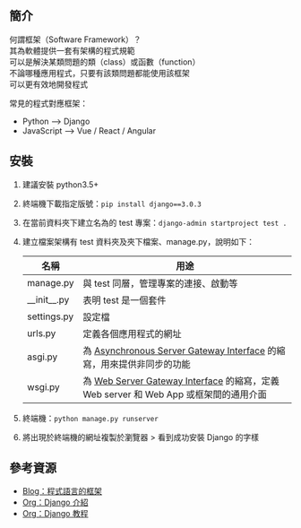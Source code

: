 ## 簡介
何謂框架（Software Framework）？  
其為軟體提供一套有架構的程式規範  
可以是解決某類問題的類（class）或函數（function）  
不論哪種應用程式，只要有該類問題都能使用該框架  
可以更有效地開發程式  
  
常見的程式對應框架：
* Python --> Django
* JavaScript --> Vue / React / Angular

## 安裝
1. 建議安裝 python3.5+
2. 終端機下載指定版號：`pip install django==3.0.3`
3. 在當前資料夾下建立名為的 test 專案：`django-admin startproject test .`
4. 建立檔案架構有 test 資料夾及夾下檔案、manage.py，說明如下：
    
    名稱|用途
    ----|----
    manage.py|與 test 同層，管理專案的連接、啟動等
    \_\_init\_\_.py|表明 test 是一個套件
    settings.py|設定檔
    urls.py|定義各個應用程式的網址
    asgi.py|為 [Asynchronous Server Gateway Interface](https://en.wikipedia.org/wiki/Asynchronous_Server_Gateway_Interface) 的縮寫，用來提供非同步的功能
    wsgi.py|為 [Web Server Gateway Interface](https://zh.wikipedia.org/zh-tw/Web%E6%9C%8D%E5%8A%A1%E5%99%A8%E7%BD%91%E5%85%B3%E6%8E%A5%E5%8F%A3) 的縮寫，定義 Web server 和 Web App 或框架間的通用介面

5. 終端機：`python manage.py runserver`
6. 將出現於終端機的網址複製於瀏覽器 > 看到成功安裝 Django 的字樣

## 參考資源
* [Blog：程式語言的框架](https://docs.f5ezcode.in/cs-basic/di-ba-zhang-gong-cheng-de-gong-ju/8.2-cheng-shi-yan-de-kuang-jia)
* [Org：Django 介紹](https://developer.mozilla.org/zh-TW/docs/Learn/Server-side/Django/Introduction)
* [Org：Django 教程](https://www.runoob.com/django/django-tutorial.html)
